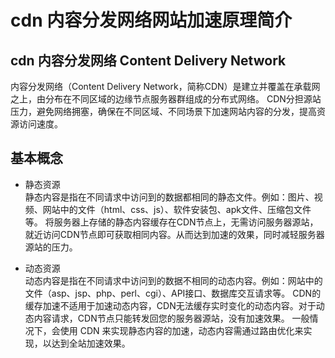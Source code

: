 # cdn 内容分发网络网站加速原理简介
## cdn 内容分发网络 Content Delivery Network
内容分发网络（Content Delivery Network，简称CDN）是建立并覆盖在承载网之上，由分布在不同区域的边缘节点服务器群组成的分布式网络。
CDN分担源站压力，避免网络拥塞，确保在不同区域、不同场景下加速网站内容的分发，提高资源访问速度。

## 基本概念
* 静态资源</br>
静态内容是指在不同请求中访问到的数据都相同的静态文件。例如：图片、视频、网站中的文件（html、css、js）、软件安装包、apk文件、压缩包文件等。
将服务器上存储的静态内容缓存在CDN节点上，无需访问服务器源站，就近访问CDN节点即可获取相同内容。从而达到加速的效果，同时减轻服务器源站的压力。

* 动态资源</br>
动态内容是指在不同请求中访问到的数据不相同的动态内容。例如：网站中的文件（asp、jsp、php、perl、cgi）、API接口、数据库交互请求等。
CDN的缓存加速不适用于加速动态内容，CDN无法缓存实时变化的动态内容。对于动态内容请求，CDN节点只能转发回您的服务器源站，没有加速效果。
一般情况下，会使用 CDN 来实现静态内容的加速，动态内容需通过路由优化来实现，以达到全站加速效果。


